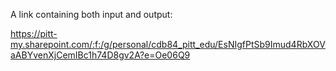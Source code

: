 A link containing both input and output:

https://pitt-my.sharepoint.com/:f:/g/personal/cdb84_pitt_edu/EsNIgfPtSb9Imud4RbXOVaABYvenXjCemIBc1h74D8gv2A?e=Oe06Q9
